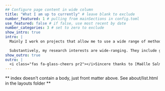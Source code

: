 ```yaml
---
## Configure page content in wide column
title: "What I am up to currently" # leave blank to exclude
number_featured: 1 # pulling from mainSections in config.toml
use_featured: false # if false, use most recent by date
number_categories: 3 # set to zero to exclude
show_intro: true
intro: |
  Mainly I work on projects that allow me to use a wide range of methods, including computational social science. I mostly study the influence of socio-cultural factors influencing social and health outcomes. In this regard I rely mainly on multilevel models to delineate the relative effects of different levels of operation on outcome variables.
  
  Substantively, my research interests are wide-ranging. They include global health, reproductive health, violence as well as poverty and inequality. 
show_outro: true
outro: |
  <i class="fas fa-glass-cheers pr2"></i>Sincere thanks to [Maëlle Salmon](https://masalmon.eu/) for her help naming this Hugo theme!
---
```


** index doesn't contain a body, just front matter above.
See about/list.html in the layouts folder **